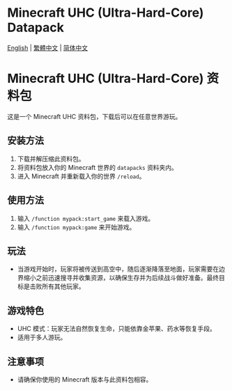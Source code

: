 # Minecraft UHC (Ultra-Hard-Core) Datapack

[English](README.md) | [繁體中文](README_ZH.md) | [简体中文](README_ZH.md)

# Minecraft UHC (Ultra-Hard-Core) 资料包

这是一个 Minecraft UHC 资料包，下载后可以在任意世界游玩。

## 安装方法

1. 下载并解压缩此资料包。
2. 将资料包放入你的 Minecraft 世界的 `datapacks` 资料夹内。
3. 进入 Minecraft 并重新载入你的世界 `/reload`。

## 使用方法

1. 输入 `/function mypack:start_game` 来载入游戏。
2. 输入 `/function mypack:game` 来开始游戏。

## 玩法
- 当游戏开始时，玩家将被传送到高空中，随后逐渐降落至地面，玩家需要在边界缩小之前迅速搜寻并收集资源，以确保生存并为后续战斗做好准备。最终目标是击败所有其他玩家。

## 游戏特色

- UHC 模式：玩家无法自然恢复生命，只能依靠金苹果、药水等恢复手段。
- 适用于多人游玩。

## 注意事项

- 请确保你使用的 Minecraft 版本与此资料包相容。
<!-- Chinese content end -->

